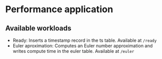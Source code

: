 # Performance application

## Available workloads

- Ready: Inserts a timestamp record in the ts table. Available at `/ready`
- Euler aproximation: Computes an Euler number approximation and writes compute time in the euler table. Available at `/euler`
